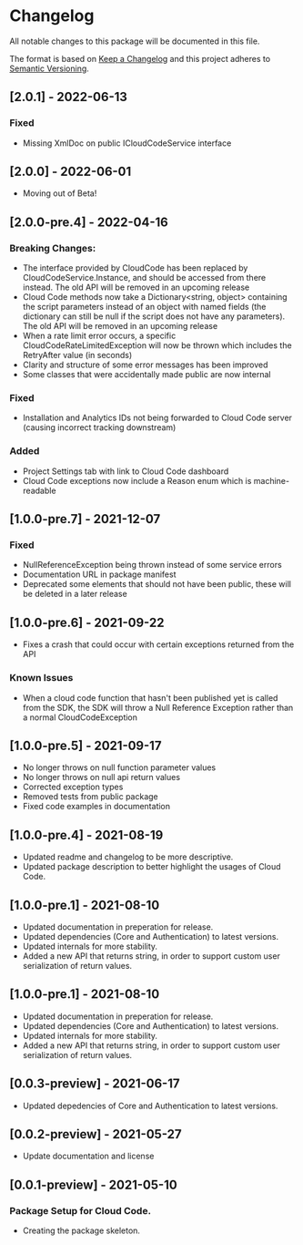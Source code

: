 # Changelog
All notable changes to this package will be documented in this file.

The format is based on [Keep a Changelog](http://keepachangelog.com/en/1.0.0/)
and this project adheres to [Semantic Versioning](http://semver.org/spec/v2.0.0.html).

## [2.0.1] - 2022-06-13

### Fixed
- Missing XmlDoc on public ICloudCodeService interface

## [2.0.0] - 2022-06-01

- Moving out of Beta!

## [2.0.0-pre.4] - 2022-04-16

### **Breaking Changes**:
- The interface provided by CloudCode has been replaced by CloudCodeService.Instance, and should be accessed from there instead. The old API will be removed in an upcoming release
- Cloud Code methods now take a Dictionary<string, object> containing the script parameters instead of an object with named fields (the dictionary can still be null if the script does not have any parameters). The old API will be removed in an upcoming release
- When a rate limit error occurs, a specific CloudCodeRateLimitedException will now be thrown which includes the RetryAfter value (in seconds)
- Clarity and structure of some error messages has been improved
- Some classes that were accidentally made public are now internal

### Fixed
- Installation and Analytics IDs not being forwarded to Cloud Code server (causing incorrect tracking downstream)

### Added
- Project Settings tab with link to Cloud Code dashboard
- Cloud Code exceptions now include a Reason enum which is machine-readable

## [1.0.0-pre.7] - 2021-12-07

### Fixed
- NullReferenceException being thrown instead of some service errors
- Documentation URL in package manifest
- Deprecated some elements that should not have been public, these will be deleted in a later release

## [1.0.0-pre.6] - 2021-09-22
- Fixes a crash that could occur with certain exceptions returned from the API

### Known Issues
- When a cloud code function that hasn't been published yet is called from the SDK, the SDK will throw a Null Reference Exception rather than a normal CloudCodeException

## [1.0.0-pre.5] - 2021-09-17
- No longer throws on null function parameter values
- No longer throws on null api return values
- Corrected exception types
- Removed tests from public package
- Fixed code examples in documentation

## [1.0.0-pre.4] - 2021-08-19
- Updated readme and changelog to be more descriptive.
- Updated package description to better highlight the usages of Cloud Code.

## [1.0.0-pre.1] - 2021-08-10

- Updated documentation in preperation for release.
- Updated dependencies (Core and Authentication) to latest versions.
- Updated internals for more stability.
- Added a new API that returns string, in order to support custom user serialization of return values.

## [1.0.0-pre.1] - 2021-08-10

- Updated documentation in preperation for release.
- Updated dependencies (Core and Authentication) to latest versions.
- Updated internals for more stability.
- Added a new API that returns string, in order to support custom user serialization of return values.

## [0.0.3-preview] - 2021-06-17

- Updated depedencies of Core and Authentication to latest versions.

## [0.0.2-preview] - 2021-05-27

- Update documentation and license

## [0.0.1-preview] - 2021-05-10

### Package Setup for Cloud Code.

- Creating the package skeleton.
